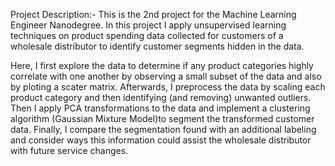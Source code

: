 Project Description:-
This is the 2nd project for the Machine Learning Engineer Nanodegree. In this project I apply unsupervised learning techniques on product spending data collected for customers of a wholesale distributor to identify customer segments hidden in the data.

Here, I first explore the data to determine if any product categories highly correlate with one another by observing a small subset of the data and also by ploting a scater matrix. Afterwards, I preprocess the data by scaling each product category and then identifying (and removing) unwanted outliers. Then I apply PCA transformations to the data and implement a clustering algorithm (Gaussian Mixture Model)to segment the transformed customer data. Finally, I compare the segmentation found with an additional labeling and consider ways this information could assist the wholesale distributor with future service changes.

